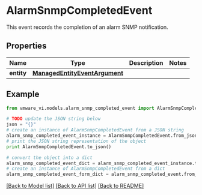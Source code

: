 # AlarmSnmpCompletedEvent

This event records the completion of an alarm SNMP notification. 

## Properties
Name | Type | Description | Notes
------------ | ------------- | ------------- | -------------
**entity** | [**ManagedEntityEventArgument**](ManagedEntityEventArgument.md) |  | 

## Example

```python
from vmware_vi.models.alarm_snmp_completed_event import AlarmSnmpCompletedEvent

# TODO update the JSON string below
json = "{}"
# create an instance of AlarmSnmpCompletedEvent from a JSON string
alarm_snmp_completed_event_instance = AlarmSnmpCompletedEvent.from_json(json)
# print the JSON string representation of the object
print AlarmSnmpCompletedEvent.to_json()

# convert the object into a dict
alarm_snmp_completed_event_dict = alarm_snmp_completed_event_instance.to_dict()
# create an instance of AlarmSnmpCompletedEvent from a dict
alarm_snmp_completed_event_form_dict = alarm_snmp_completed_event.from_dict(alarm_snmp_completed_event_dict)
```
[[Back to Model list]](../README.md#documentation-for-models) [[Back to API list]](../README.md#documentation-for-api-endpoints) [[Back to README]](../README.md)


